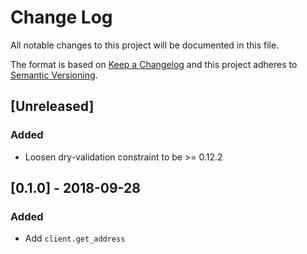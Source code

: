 # Change Log
All notable changes to this project will be documented in this file.

The format is based on [Keep a Changelog](http://keepachangelog.com/)
and this project adheres to [Semantic Versioning](http://semver.org/).

## [Unreleased]
### Added
- Loosen dry-validation constraint to be >= 0.12.2

## [0.1.0] - 2018-09-28
### Added
- Add `client.get_address`
